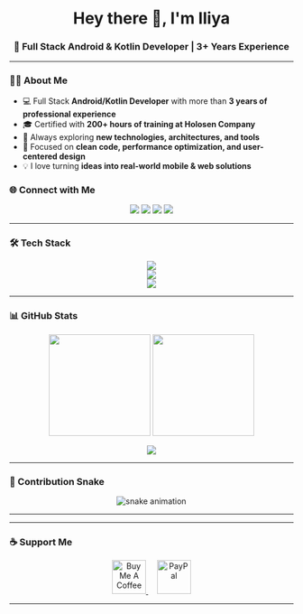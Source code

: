 <!-- Header -->
<h1 align="center">Hey there 👋, I'm Iliya</h1>
<h3 align="center">🚀 Full Stack Android & Kotlin Developer | 3+ Years Experience</h3>

---

### 👨‍💻 About Me
- 💻 Full Stack **Android/Kotlin Developer** with more than **3 years of professional experience**
- 🎓 Certified with **200+ hours of training at Holosen Company**
- 🌱 Always exploring **new technologies, architectures, and tools**
- 🎯 Focused on **clean code, performance optimization, and user-centered design**
- 💡 I love turning **ideas into real-world mobile & web solutions**

### 🌐 Connect with Me
<p align="center">
  <a href="https://linkedin.com/in/YOUR-LINKEDIN"><img src="https://img.shields.io/badge/LinkedIn-%230077B5.svg?style=for-the-badge&logo=linkedin&logoColor=white"/></a>
  <a href="mailto:your.email@example.com"><img src="https://img.shields.io/badge/Gmail-D14836?style=for-the-badge&logo=gmail&logoColor=white"/></a>
  <a href="https://t.me/YOURTELEGRAM"><img src="https://img.shields.io/badge/Telegram-2CA5E0?style=for-the-badge&logo=telegram&logoColor=white"/></a>
  <a href="https://github.com/iliya"><img src="https://img.shields.io/badge/GitHub-%23121011.svg?style=for-the-badge&logo=github&logoColor=white"/></a>
</p>

---

### 🛠️ Tech Stack
<p align="center">
  <!-- Languages -->
  <img src="https://skillicons.dev/icons?i=kotlin,java,ts,js,python,c,cpp"/>
  <br/>
  <!-- Frameworks -->
  <img src="https://skillicons.dev/icons?i=androidstudio,react,nodejs,express,bootstrap,firebase,mysql,sqlite"/>
  <br/>
  <!-- Tools -->
  <img src="https://skillicons.dev/icons?i=git,github,docker,vscode,postman,figma,linux"/>
</p>

---

### 📊 GitHub Stats
<p align="center">
  <img src="https://github-readme-stats.vercel.app/api?username=iliya&show_icons=true&theme=tokyonight" height="180"/>
  <img src="https://github-readme-streak-stats.herokuapp.com/?user=iliya&theme=tokyonight" height="180"/>
</p>

<p align="center">
  <img src="https://github-readme-stats.vercel.app/api/top-langs/?username=iliya&layout=compact&theme=tokyonight"/>
</p>

---

### 🐍 Contribution Snake
<p align="center">
  <img src="https://raw.githubusercontent.com/iliya/iliya/output/github-contribution-grid-snake.svg" alt="snake animation"/>
</p>

---

---

### ☕ Support Me
<p align="center">
  <a href="https://www.buymeacoffee.com/YOURUSERNAME" target="_blank">
    <img src="https://cdn.buymeacoffee.com/buttons/v2/default-yellow.png" height="60" alt="Buy Me A Coffee"/>
  </a>
  &nbsp;&nbsp;&nbsp;
  <a href="https://paypal.me/YOURUSERNAME" target="_blank">
    <img src="https://www.paypalobjects.com/webstatic/mktg/logo/pp_cc_mark_111x69.jpg" height="60" alt="PayPal"/>
  </a>
</p>


---
